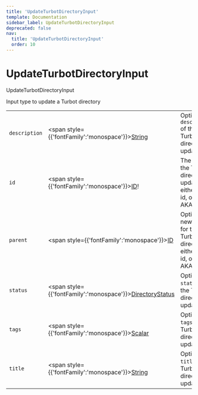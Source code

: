 ```yaml
---
title: 'UpdateTurbotDirectoryInput'
template: Documentation
sidebar_label: UpdateTurbotDirectoryInput
deprecated: false
nav:
  title: 'UpdateTurbotDirectoryInput'
  order: 10
---
```


# UpdateTurbotDirectoryInput

<div style={{'fontFamily':'monospace'}}><span style={{'fontSize':'1.5rem','fontWeight':500}}>UpdateTurbotDirectoryInput</span></div>



Input type to update a Turbot directory

| | | |
| -- | -- | -- |
| `description` | <span style={{'fontFamily':'monospace'}}><a href="/guardrails/docs/reference/graphql/scalar/String">String</a></span> | Optional `description` of the Turbot directory to update |
| `id` | <span style={{'fontFamily':'monospace'}}><a href="/guardrails/docs/reference/graphql/scalar/ID">ID</a>!</span> | The `id` of the Turbot directory to update, either as an id, or an AKA |
| `parent` | <span style={{'fontFamily':'monospace'}}><a href="/guardrails/docs/reference/graphql/scalar/ID">ID</a></span> | Optional new `parent` for the Turbot directory, either as an id, or an AKA |
| `status` | <span style={{'fontFamily':'monospace'}}><a href="/guardrails/docs/reference/graphql/enum/DirectoryStatus">DirectoryStatus</a></span> | Optional `status` of the Turbot directory to update |
| `tags` | <span style={{'fontFamily':'monospace'}}><a href="/guardrails/docs/reference/graphql/scalar/Scalar">Scalar</a></span> | Optional `tags` for the Turbot directory to update |
| `title` | <span style={{'fontFamily':'monospace'}}><a href="/guardrails/docs/reference/graphql/scalar/String">String</a></span> | Optional `title` of the Turbot directory to update |